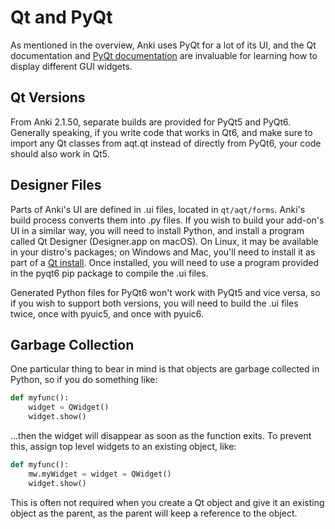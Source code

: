 # Qt and PyQt

As mentioned in the overview, Anki uses PyQt for a lot of its UI, and the Qt documentation and [PyQt documentation](https://www.riverbankcomputing.com/static/Docs/PyQt6/sip-classes.html) are invaluable for learning how to display different GUI widgets.

## Qt Versions

From Anki 2.1.50, separate builds are provided for PyQt5 and PyQt6. Generally speaking, if you write code that works in Qt6, and make sure to import any Qt classes from aqt.qt instead of directly from PyQt6, your code should also work in Qt5.

## Designer Files

Parts of Anki's UI are defined in .ui files, located in `qt/aqt/forms`. Anki's build process converts them into .py files. If you wish to build your add-on's UI in a similar way, you will need to install Python, and install a program called Qt Designer (Designer.app on macOS). On Linux, it may be available in your distro's packages; on Windows and Mac, you'll need to install it as part of a [Qt install](https://download.qt.io/). Once installed, you will need to use a program provided in the pyqt6 pip package to compile the .ui files.

Generated Python files for PyQt6 won't work with PyQt5 and vice versa, so if you wish to support both versions, you will need to build the .ui files twice, once with pyuic5, and once with pyuic6.

## Garbage Collection

One particular thing to bear in mind is that objects are garbage collected in Python, so if you do something like:

```python
def myfunc():
    widget = QWidget()
    widget.show()
```

…​then the widget will disappear as soon as the function exits. To prevent this, assign top level widgets to an existing object, like:

```python
def myfunc():
    mw.myWidget = widget = QWidget()
    widget.show()
```

This is often not required when you create a Qt object and give it an existing object as the parent, as the parent will keep a reference to the object.
